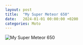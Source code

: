 ```yaml
---
layout: post
title:  "My Super Meteor 650"
date:   2024-01-01 00:00:00 +0200
categories: Moto
---
```


![My Super Meteor 650](https://onedrive.live.com/embed?resid=6958bccc4c47c1d3%21234569&authkey=%21AKiH8UleCaBmjzw&width=4624&height=2600 "My Super Meteor 650")
